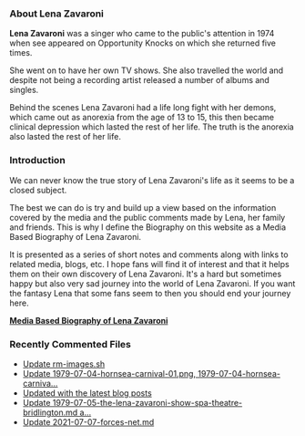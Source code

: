 ### About Lena Zavaroni

<p><strong>Lena Zavaroni</strong> was a singer who came to the public's attention in 1974 when see appeared on Opportunity Knocks on which she returned five times.</p>

<p>She went on to have her own TV shows. She also travelled the world and despite not being a recording artist released a number of albums and singles.</p>

<p>Behind the scenes Lena Zavaroni had a life long fight with her demons, which came out as anorexia from the age of 13 to 15, this then became clinical depression which lasted the rest of her life. The truth is the anorexia also lasted the rest of her life.</p>

### Introduction

<p>We can never know the true story of Lena Zavaroni's life as it seems to be a closed subject.</p>

<p>The best we can do is try and build up a view based on the information covered by the media and the public comments made by Lena, her family and friends. This is why I define the Biography on this website as a Media Based Biography of Lena Zavaroni.</p>

<p>It is presented as a series of short notes and comments along with links to related media, blogs, etc. I hope fans will find it of interest and that it helps them on their own discovery of Lena Zavaroni. It's a hard but sometimes happy but also very sad journey into the world of Lena Zavaroni. If you want the fantasy Lena that some fans seem to then you should end your journey here.</p>

<a href="https://fanzoflenazavaroni.github.io/1963-11-04-lena-zavaroni/"><strong>Media Based Biography of Lena Zavaroni</strong></a>

### Recently Commented Files

<!-- BLOG-POST-LIST:START -->
- [Update rm-images.sh](https://github.com/FanzOfLenaZavaroni/fanzoflenazavaroni.github.io/commit/b438a7433225b9387ad273274904380957e9a6e0)
- [Update 1979-07-04-hornsea-carnival-01.png, 1979-07-04-hornsea-carniva…](https://github.com/FanzOfLenaZavaroni/fanzoflenazavaroni.github.io/commit/13ed0181b4b97ad259e2e7e59a06121fc3346e44)
- [Updated with the latest blog posts](https://github.com/FanzOfLenaZavaroni/fanzoflenazavaroni.github.io/commit/e2b8fcdfdf6a779e59d04dafc9536d86000e4807)
- [Update 1979-07-05-the-lena-zavaroni-show-spa-theatre-bridlington.md a…](https://github.com/FanzOfLenaZavaroni/fanzoflenazavaroni.github.io/commit/142220cfdffee6f6ce6a0ed3d214f1be24e5c480)
- [Update 2021-07-07-forces-net.md](https://github.com/FanzOfLenaZavaroni/fanzoflenazavaroni.github.io/commit/6098dc9fcd43f166b4fb62dee1c0c06d6e10927a)
<!-- BLOG-POST-LIST:END -->
